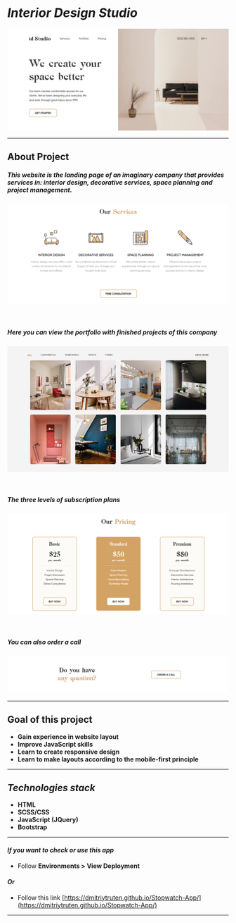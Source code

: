 # _Interior Design Studio_


![thumbnail](images/thumbnail-img.jpg)

---

## About Project

##### This website is the landing page of an imaginary company that provides services in: interior design, decorative services, space planning and project management.

![thumbnail](images/services-img.png)

&nbsp;

##### Here you can view the portfolio with finished projects of this company 


![thumbnail](images/portfolio-img.png)

&nbsp;

##### The three levels of subscription plans

![thumbnail](images/pricing-img.png)

&nbsp;

##### You can also order a call

![thumbnail](images/question-img.png)

---

## Goal of this project

- **Gain experience in website layout**
- **Improve JavaScript skills**
- **Learn to create responsive design**
- **Learn to make layouts according to the mobile-first principle**

---

## _Technologies stack_

- **HTML**
- **SCSS/CSS**
- **JavaScript (JQuery)**
- **Bootstrap**

---

#### _If you want to check or use this app_

- Follow **Environments > View Deployment**

#### _Or_

- Follow this link [https://dmitriytruten.github.io/Stopwatch-App/](https://dmitriytruten.github.io/Stopwatch-App/)

---
